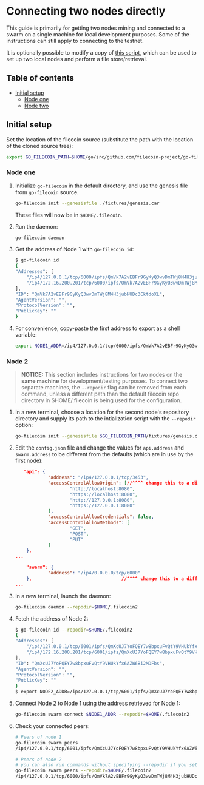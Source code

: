 # Connecting two nodes directly

This guide is primarily for getting two nodes mining and connected to a swarm on a single machine for local development purposes. Some of the instructions can still apply to connecting to the testnet.

It is optionally possible to modify a copy of [this script](https://github.com/filecoin-project/go-filecoin/blob/master/functional-tests/retrieval), which can be used to set up two local nodes and perform a file store/retrieval.

## Table of contents

- [Initial setup](#initial-setup)
    - [Node one](#node-one)
    - [Node two](#node-two)

## Initial setup

Set the location of the filecoin source (substitute the path with the location of the cloned source tree):

```sh
export GO_FILECOIN_PATH=$HOME/go/src/github.com/filecoin-project/go-filecoin
```

### Node one

1. Initialize `go-filecoin` in the default directory, and use the genesis file from `go-filecoin` source.
	```sh
	go-filecoin init --genesisfile ./fixtures/genesis.car
	```
 	These files will now be in `$HOME/.filecoin`.

2. Run the daemon:
	```sh
	go-filecoin daemon
	```

3. Get the address of Node 1 with `go-filecoin id`:
	```sh
	$ go-filecoin id
    {
	"Addresses": [
		"/ip4/127.0.0.1/tcp/6000/ipfs/QmVk7A2vEBFr9GyKyQ3wvDmTWj8M4H3jubHUDc3CktdoXL",
		"/ip4/172.16.200.201/tcp/6000/ipfs/QmVk7A2vEBFr9GyKyQ3wvDmTWj8M4H3jubHUDc3CktdoXL"
	],
	"ID": "QmVk7A2vEBFr9GyKyQ3wvDmTWj8M4H3jubHUDc3CktdoXL",
	"AgentVersion": "",
	"ProtocolVersion": "",
	"PublicKey": ""
    }
	```

4. For convenience, copy-paste the first address to export as a shell variable:
	```sh
	export NODE1_ADDR=/ip4/127.0.0.1/tcp/6000/ipfs/QmVk7A2vEBFr9GyKyQ3wvDmTWj8M4H3jubHUDc3CktdoXL    
	```

### Node 2

  > **NOTICE:** This section includes instructions for two nodes on the **same machine** for development/testing purposes. To connect two separate machines, the `--repodir` flag can be removed from each command, unless a different path than the default filecoin repo directory in $HOME/.filecoin is being used for the configuration.

1. In a new terminal, choose a location for the second node's repository directory and supply its path to the intialization script with the `--repodir` option:

	```sh
	go-filecoin init --genesisfile $GO_FILECOIN_PATH/fixtures/genesis.car --repodir=$HOME/.filecoin2
	```

2. Edit the `config.json` file and change the values for `api.address` and `swarm.address` to be different from the defaults (which are in use by the first node):

	```json
       "api": {                                                                                                                                                            
                "address": "/ip4/127.0.0.1/tcp/3453",                                                                                                                       
                "accessControlAllowOrigin": [//^^^^ change this to a different port/value                                                                                                                              
                        "http://localhost:8080",                                                                                                                            
                        "https://localhost:8080",                                                                                                                           
                        "http://127.0.0.1:8080",                                                                                                                            
                        "https://127.0.0.1:8080"                                                                                                                            
                ],                                                                                                                                                          
                "accessControlAllowCredentials": false,                                                                                                                     
                "accessControlAllowMethods": [                                                                                                                              
                        "GET",                                                                                                                                              
                        "POST",                                                                                                                                             
                        "PUT"                                                                                                                                               
                ]                                                                                                                                                           
        },
	...                                                                                 

        "swarm": {                                                                                                                                                          
                "address": "/ip4/0.0.0.0/tcp/6000"                                                                                                                          
        },                                 //^^^^ change this to a different port/value                                                   
	...
	```

3. In a new terminal, launch the daemon:

	```sh
	go-filecoin daemon --repodir=$HOME/.filecoin2
	```

4. Fetch the address of Node 2:

	```sh
	$ go-filecoin id --repodir=$HOME/.filecoin2
    {
   	"Addresses": [
   		"/ip4/127.0.0.1/tcp/6001/ipfs/QmXcUJ7YoFQEY7w8bpxuFvQtY9VHUkYfx6AZW6Bi2MDFbs",
   		"/ip4/172.16.200.201/tcp/6001/ipfs/QmXcUJ7YoFQEY7w8bpxuFvQtY9VHUkYfx6AZW6Bi2MDFbs"
   	],
   	"ID": "QmXcUJ7YoFQEY7w8bpxuFvQtY9VHUkYfx6AZW6Bi2MDFbs",
   	"AgentVersion": "",
   	"ProtocolVersion": "",
   	"PublicKey": ""
   }
	$ export NODE2_ADDR=/ip4/127.0.0.1/tcp/6001/ipfs/QmXcUJ7YoFQEY7w8bpxuFvQtY9VHUkYfx6AZW6Bi2MDFbs    
	```

5. Connect Node 2 to Node 1 using the address retrieved for Node 1:

	```sh
	go-filecoin swarm connect $NODE1_ADDR --repodir=$HOME/.filecoin2
	```

6. Check your connected peers:

	```sh
	# Peers of node 1
	go-filecoin swarm peers
	/ip4/127.0.0.1/tcp/6001/ipfs/QmXcUJ7YoFQEY7w8bpxuFvQtY9VHUkYfx6AZW6Bi2MDFbs

	# Peers of node 2
	# you can also run commands without specifying --repodir if you set FIL_PATH
	go-filecoin swarm peers --repodir=$HOME/.filecoin2
	/ip4/127.0.0.1/tcp/6000/ipfs/QmVk7A2vEBFr9GyKyQ3wvDmTWj8M4H3jubHUDc3CktdoXL
	```
